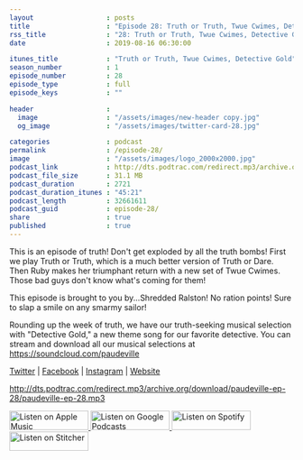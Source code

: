 ```yaml
---
layout                  : posts
title                   : "Episode 28: Truth or Truth, Twue Cwimes, Detective Gold"
rss_title               : "28: Truth or Truth, Twue Cwimes, Detective Gold"
date                    : 2019-08-16 06:30:00

itunes_title			: "Truth or Truth, Twue Cwimes, Detective Gold"
season_number			: 1
episode_number			: 28
episode_type			: full
episode_keys			: ""

header                  : 
  image                 : "/assets/images/new-header copy.jpg"
  og_image              : "/assets/images/twitter-card-28.jpg"

categories              : podcast
permalink               : /episode-28/
image                   : "/assets/images/logo_2000x2000.jpg"
podcast_link            : http://dts.podtrac.com/redirect.mp3/archive.org/download/paudeville-ep-28/paudeville-ep-28.mp3
podcast_file_size       : 31.1 MB
podcast_duration        : 2721
podcast_duration_itunes : "45:21"
podcast_length          : 32661611
podcast_guid            : episode-28/
share                   : true
published               : true 
---
```

This is an episode of truth! Don't get exploded by all the truth bombs! First we play Truth or Truth, which is a much better version of Truth or Dare. 
Then Ruby makes her triumphant return with a new set of Twue Cwimes. Those bad guys don't know what's coming for them!

This episode is brought to you by...Shredded Ralston! No ration points! Sure to slap a smile on any smarmy sailor!

Rounding up the week of truth, we have our truth-seeking musical selection with "Detective Gold," a new theme song for our favorite detective. You can stream and download all our musical selections at <a href="https://soundcloud.com/paudeville">https://soundcloud.com/paudeville</a>

<a href="https://twitter.com/paudeville">Twitter</a> | <a href="https://www.facebook.com/paudeville">Facebook</a> | <a href="https://www.instagram.com/paudevilleshow/">Instagram</a> | <a href="https://paudeville.com/">Website</a>

http://dts.podtrac.com/redirect.mp3/archive.org/download/paudeville-ep-28/paudeville-ep-28.mp3

<a href="https://itunes.apple.com/us/podcast/paudeville/id1450915591">
	<img src='{{ site.url }}{{ site.baseurl }}/assets/images/US_UK_Apple_Podcasts_Listen_Badge_RGB_140x34.png' width='140px' height='34' alt='Listen on Apple Music'/>
</a>
<a href="https://play.google.com/music/m/Igre2ostm2ltqiq4sabzzrl5jcy?t=Paudeville">
	<img src='{{ site.url }}{{ site.baseurl }}/assets/images/google_podcasts_badge_140x34.png' width='140px' height='34' alt='Listen on Google Podcasts'/>
</a>
<a href="https://open.spotify.com/show/4q5RNUUtU4XFqsymP7dcTw">
	<img src='{{ site.url }}{{ site.baseurl }}/assets/images/Spotify_Listen_Badge_RGB_140x34.png' width='140px' height='34' alt='Listen on Spotify'/>
</a>
<a href="https://www.stitcher.com/s?fid=363388&refid=stpr">
	<img src='{{ site.url }}{{ site.baseurl }}/assets/images/Stitcher_Listen_Badge_Color_Dark_BG_140x34.png' width='140px' height='34' alt='Listen on Stitcher'/>
</a>
